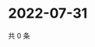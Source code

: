 # 2022-07-31

共 0 条

<!-- BEGIN WEIBO -->
<!-- 最后更新时间 Sun Jul 31 2022 13:17:21 GMT+0800 (China Standard Time) -->

<!-- END WEIBO -->
